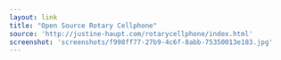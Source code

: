 ```yaml
---
layout: link
title: "Open Source Rotary Cellphone"
source: 'http://justine-haupt.com/rotarycellphone/index.html'
screenshot: 'screenshots/f998ff77-27b9-4c6f-8abb-75350013e183.jpg'
---
```


